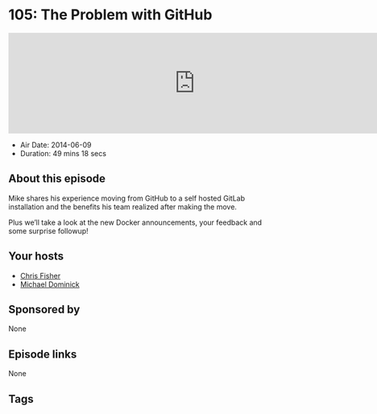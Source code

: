 # 105: The Problem with GitHub

<iframe src="https://player.fireside.fm/v2/MLf2ZzhC+PJK-sGi2?theme=dark" width="740" height="200" frameborder="0" scrolling="no"></iframe>

* Air Date: 2014-06-09
* Duration: 49 mins 18 secs

## About this episode

Mike shares his experience moving from GitHub to a self hosted GitLab installation and the benefits his team realized after making the move.

Plus we’ll take a look at the new Docker announcements, your feedback and some surprise followup!

## Your hosts
* [Chris Fisher](https://coder.show/hosts/chrislas)
* [Michael Dominick](https://coder.show/hosts/michael)

## Sponsored by

None



## Episode links

None



## Tags

